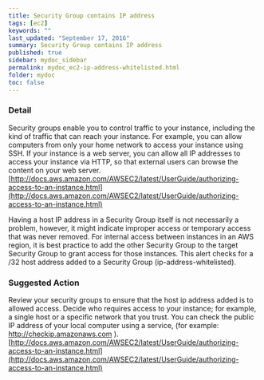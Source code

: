 ```yaml
---
title: Security Group contains IP address
tags: [ec2]
keywords: ""
last_updated: "September 17, 2016"
summary: Security Group contains IP address
published: true
sidebar: mydoc_sidebar
permalink: mydoc_ec2-ip-address-whitelisted.html
folder: mydoc
toc: false
---
```


### Detail  
Security groups enable you to control traffic to your instance, including the kind of traffic that can reach your instance. For example, you can allow computers from only your home network to access your instance using SSH. If your instance is a web server, you can allow all IP addresses to access your instance via HTTP, so that external users can browse the content on your web server.  
[http://docs.aws.amazon.com/AWSEC2/latest/UserGuide/authorizing-access-to-an-instance.html](http://docs.aws.amazon.com/AWSEC2/latest/UserGuide/authorizing-access-to-an-instance.html)

Having a host IP address in a Security Group itself is not necessarily a problem, however, it might indicate improper access or temporary access that was never removed. For internal access between instances in an AWS region, it is best practice to add the other Security Group to the target Security Group to grant access for those instances. This alert checks for a /32 host address added to a Security Group (ip-address-whitelisted).  

### Suggested Action  
Review your security groups to ensure that the host ip address added is to allowed access. Decide who requires access to your instance; for example, a single host or a specific network that you trust. You can check the public IP address of your local computer using a service, (for example: http://checkip.amazonaws.com ).  
[http://docs.aws.amazon.com/AWSEC2/latest/UserGuide/authorizing-access-to-an-instance.html](http://docs.aws.amazon.com/AWSEC2/latest/UserGuide/authorizing-access-to-an-instance.html)
